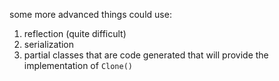 ﻿some more advanced things could use:
1. reflection (quite difficult)
2. serialization
3. partial classes that are code generated that will provide the implementation of `Clone()`